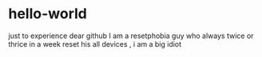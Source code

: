 # hello-world
just to experience dear github
I am a resetphobia guy who always twice or thrice in a week reset his all devices , i am a big idiot
